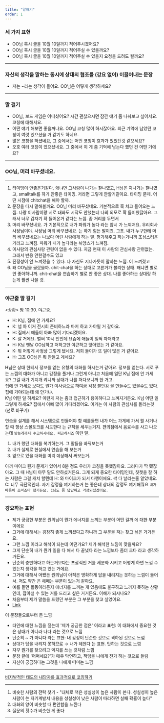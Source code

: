 ```yaml
---
title: "말하기"
order: 1
---
```


### 세 가지 표현
- OO님 혹시 글을 10월 10일까지 적어주시겠어요?
- OO님 혹시 글을 10월 10일까지 적어주실 수 있을까요?
- OO님 혹시 글을 10월 10일까지 적어주실 수 있을지 요청을 드려도 될까요?
---

### 자신의 생각을 말하는 동시에 상대의 협조를 (강요 없이) 이끌어내는 문장
- 저는 ~라는 생각이 들어요. OO님은 어떻게 생각하세요?


---

### 말 걸기

- OO님, 보드 게임은 어떠셨어요? 시간 괜찮으시면 잠깐 얘기 좀 나눠보고 싶어서요. 코칭에 대해서요.
- 어떤 얘기 해보면 좋을까나요. OO님 코칭 많이 하시잖아요. 최근 기억에 남았던 코칭이 여럿 있으셨을 거 같기도 하네요.
- 많은 코칭을 하셨네요, 그 중에서는 어떤 코칭이 효과가 있었던것 같으세요?
- 오호 여러 코칭이 있으셨네요. 그 중에서 이 게 좀 기억에 남는다 했던 건 어떤 거에요?
---

### OO님, 머리 바꾸셨네요.

---

1. 타이밍이 안좋은거같다. 왜냐면 그사람이 나가는 찰나였고, H님은 지나가는 찰나였고, smalltalk를 하기 안좋은 타이밍. 저라면 그렇게 안할거같아요. 타이밍 문제. 어떤 시점에 chitchat을 해야 할까.
2. 문장을 다시 말해볼까요. OO님 머리 바꾸셨네요. 기본적으로 훅 치고 들어오는 느낌. 나랑 이사람이랑 서로 대화도 시작도 안했는데 나의 외모로 확 들어왔잖아요. 그래서 너무 갑자기 확 들어온거 같다는 느낌. 좀 거리를 두면서
3. 머리 바꾸셨네요. 가 기본적으로 내가 파워가 높다 라는 암시 가 느껴져요. 우리회사 사장님이야. 사장님 머리 바꾸셨네요. 는 하기 힘든 말이죠. 그쵸. 내가 누구한테 머리 바꾸셨네요는 나보다 어린 사람에게 하는 말. 평가해주고 하는거니까 조심스러운 거라고 느껴짐. 파워가 내가 높다라는 뉘앙스가 느껴짐.
4. 이사람의 관심사랑 관련이 없을 수 있다. 지금 현재 이 사람의 관심사랑 관련없는. 그래서 반응 안한걸수도 있고
5. 진정성이 안 느껴졌을 수 있다. 나 자신도 지나가듯이 말하는 느낌. 이 느껴졌고
6. 왜 OO님을 골랐을까. chit-chat을 하는 상대로 고른거가 불리한 상태. 왜냐면 별로 안 좋아하니까. chit-chat을 연습하기 별로 안 좋은 상대. 나를 좋아하는 상대랑 하는게 훨씬 나을 것.

---

### 야근줄 말 걸기

<상황> 밤 10:30. 야근중.
- H: K님, 집에 안 가세요?
- K: 넵 아 이거 전시회 준비하느라 마저 하고 가야될 거 같아요.
- H: 집에서 애들이 아빠 많이 기다리겠어요.
- K: 잘 거에요. 벌써 10시 반인데 요즘에 애들이 일찍 자더라고
- H: K님 맨날 OO님하고 저하고만 야근하고 앉아있는 거 같아요.
- K: 뭐 어떻게 사정상 그렇게 됐네요. 저희 둘이가 또 일이 많은 거 같아요.
- H: 그쵸 OO님은 뭐 만들고 계세요?

H님은 상대 한테서 정보를 얻는 유형의 대화를 하시는거 같아요. 정보를 얻는다. 서로 푸는 느낌의 대화가 아니고 감정을 풀거나 그런게 아니고
처음에 일단 K님 집에 안 가세요? 그걸 내가 기지개 켜니까 상대가 나를 쳐다보니까 한 거고.  
집에 안 가세요 보다도 뭔가 이사람으로 하여금 걱정 불안감 을 만들수도 있을수도 있다.   
집에 가야되는데 왜 안가냐.   
K님 어떤 일 하세요? 이런게 저는 좀더 접근하기 용이하다고 느껴지거든요.
K님 어떤 일 그렇게 하세요? 집에서 아빠 많이 기다리겠어요. 이거는 이 사람의 관심사를 돌리는것 (선로 바꾸기)

연습을 설계를 해서 시스템으로 만들어야 함
예를들면 내가 어느 가게에 가서 뭘 사거나 할 때 항상 스몰토크를 시도한다 는 규칙을 세우는거지. 편의점에서 음료수를 사고 나오는데 `밤늦게까지 수고하시네요. 피곤하시죠` 이런 말.

1. 내가 했던 대화를 복기하는거. 그 말들을 바꿔보는거
2. 내가 실제로 현실에서 연습을 해 보는거
3. 앞으로 있을 대화를 미리 예상해서 써보는거.

아까 마이크 뭔가 문제가 있어서 8분 정도 우리가 코칭을 못했잖아요. 그러다가 딱 됐잖아요. 그 때 H님이 아무 말도 안하셨거든요. 그게 되게 중요한 타이밍인데, 칫챗을 잘 하는 사람은 그걸 캐치 할텐데
H: 와 마이크가 되서 다행이에요. 싹 다 날리는줄 알았네요.
C: 너무 극단적인데. 자기 감정을 얘기하는거 는 좋은데 상대의 감정도 얘기해줘요 `내가 마음이 조마조마 했거든요. C님도 좀 답답하고 걱정되셨겠어요.`

---



### 강요하는 표현
- 제가 궁금한 부분은 원의님이 뭔가 에너지를 느끼는 부분이 어떤 걸까 에 대한 부분이에요
- 그거에 대해서는 굉장히 좋게 느끼셨다고 하니까 그 부분을 저는 찾고 싶은 거거든요.
- 그런 느낌 이라고 해석이 되는데 어떤가요? 제가 해석한 느낌이 맞을까요?
- 그게 단순히 내가 뭔가 일을 다 해서 다 끝냈다 라는 느낌보다 좀더 크다 라고 생각하거든요.
- 단순히 충만하다고 하는거보다는 포괄적인 거를 세분화 시키고 어떻게 하면 느낄 수 있는지 생각을 하고 있는 거에요.
- 그거에 대해서 어쨌든 원의님이 아직은 명확하게 답을 내리지는 못하는 느낌이 들어서. 저도 약간 은 헤메는 부분이 있는거 같아요.
- 예를 들면 활동이라든지 에너지를 느끼는 게 있음에도 불구하고 느끼지 못하는 상황인데, 잡아낼 수 있는 거를 드리고 싶은 거거든요. 이해가 되시나요?
- 처음부터 제가 말씀을 드렸던 부분은 그 부분을 찾고 싶었어요.
- [Link](https://www.notion.so/notaai/d943e556ee15495da83aedcee1e3119d)

이 문장들으로부터 든 느낌
- 타인에 대한 느낌을 짚는데 '제가 궁금한 점은' 이라고 표현: 이 대화에서 중요한 것은 상대가 아니라 나다 라는 것으로 느낌
- 단순히 ~ 가 아니다 라는 표현: 내 감정이 단순한 것으로 격하된 것으로 느낌
- 상대가 답을 내리지 못하므로 → 내가 헤멘다 는 표현. 탓하는 것으로 느낌
- 자꾸 뭔가를 찾으려고 억지를 쓰는 것처럼 느낌
- 문장 끝에 '어떠세요?'가 매우 막연하고, 책임을 나에게 전가 하는 것으로 들림
- 자신이 궁금하다는 그것을 나에게 떠미는 느낌

---

[비자발적인 태도의 내담자를 효과적으로 코칭하기](https://www.youtube.com/watch?v=bTRRNWrwRCo&feature=youtu.be)

---

1. 비슷한 사람의 전략 찾기 - "대체로 책은 성실성이 높은 사람이 쓴다. 성실성이 높은 사람이 쓴 자기계발서 내용을 성실성이 낮은 사람이 따라하면 실패 확률이 높다"
2. 대화의 양이 비슷할 때 편안함을 느낀다
3. 질문의 횟수가 비슷한 게 좋다

---
